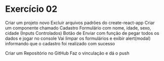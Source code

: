 # Exercício 02

Criar um projeto novo
Excluir arquivos padrões do create-react-app
Criar um componente chamado Cadastro
Formulário com nome, idade, sexo, cidade (Inputs Controlados)
 Botão de Enviar com função de pegar todos os dados e jogar no console
Vai limpar os formulários e exibir alert(modal) informando
que o cadastro foi realizado com sucesso

Criar um Repositório no GitHub
 Faz o vinculação e dá o push
